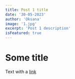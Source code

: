 ```yaml
---
title: Post 1 title
date: '30-05-2023'
author: 'Oksana'
image: '1.jpg'
excerpt: 'Post 1 description'
isFeatured: true
---
```


# Some title

Text with a [link](https://google.com)
